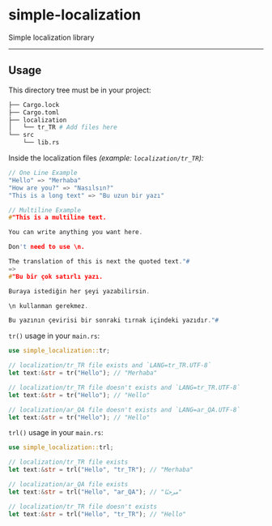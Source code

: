 # simple-localization
Simple localization library

---
## Usage
This directory tree must be in your project:
```bash
├── Cargo.lock
├── Cargo.toml
├── localization
│   └── tr_TR # Add files here
└── src
    └── lib.rs
```
Inside the localization files *(example: `localization/tr_TR`):*
```c
// One Line Example
"Hello" => "Merhaba"
"How are you?" => "Nasılsın?"
"This is a long text" => "Bu uzun bir yazı"

// Multiline Example
#"This is a multiline text.

You can write anything you want here.

Don't need to use \n.

The translation of this is next the quoted text."#
=>
#"Bu bir çok satırlı yazı.

Buraya istediğin her şeyi yazabilirsin.

\n kullanman gerekmez.

Bu yazının çevirisi bir sonraki tırnak içindeki yazıdır."#
```
`tr()` usage in your `main.rs`:
```rust
use simple_localization::tr;

// localization/tr_TR file exists and `LANG=tr_TR.UTF-8`
let text:&str = tr("Hello"); // "Merhaba"

// localization/tr_TR file doesn't exists and `LANG=tr_TR.UTF-8`
let text:&str = tr("Hello"); // "Hello"

// localization/ar_QA file doesn't exists and `LANG=ar_QA.UTF-8`
let text:&str = tr("Hello"); // "Hello"
```

`trl()` usage in your `main.rs`:
```rust
use simple_localization::trl;

// localization/tr_TR file exists
let text:&str = trl("Hello", "tr_TR"); // "Merhaba"

// localization/ar_QA file exists
let text:&str = trl("Hello", "ar_QA"); // "مرحبًا"

// localization/tr_TR file doesn't exists
let text:&str = trl("Hello", "tr_TR"); // "Hello"
```
